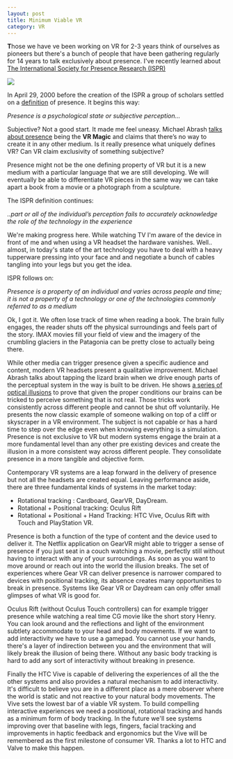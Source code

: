 ```yaml
---
layout: post
title: Minimum Viable VR
category: VR
---
```


<strong class="dropcap">T</strong>hose we have ve been working on VR for 2-3 years think of ourselves as pioneers but there's a bunch of people that have been gathering regularly for 14 years to talk exclusively about presence. I've recently learned about <a href="http://ispr.info/">The International Society for Presence Research (ISPR)</a>

  <img src='http://d1l1ifh5i7l9sd.cloudfront.net/wp-content/blogs.dir/36/files/2009/10/ISPR-ICA2016-500.jpg'>

  In April 29, 2000 before the creation of the ISPR a group of scholars settled on a <a href="https://ispr.info/about-presence-2/about-presence/">definition</a> of presence. It begins this way:

  <em>Presence is a psychological state or subjective perception...</em>

  Subjective? Not a good start. It made me feel uneasy. Michael Abrash <a href="http://media.steampowered.com/apps/abrashblog/Abrash%20Dev%20Days%202014.pdf">talks about presence</a> being the <b>VR Magic</b> and claims that there’s no way to create it in any other medium. Is it really presence what uniquely defines VR? Can VR claim exclusivity of something subjective?

 Presence might not be the one defining property of VR but it is a new medium with a particular language that we are still developing. We will eventually be able to differentiate VR pieces in the same way we can take apart a book from a movie or a photograph from a sculpture.

  The ISPR definition continues:

  <em>..part or all of the individual’s perception fails to accurately acknowledge the role of the technology in the experience</em>

  We're making progress here. While watching TV I'm aware of the device in front of me and when using a VR headset the hardware vanishes. Well.. almost, in today's state of the art technology you have to deal with a heavy tupperware pressing into your face and and negotiate a bunch of cables tangling into your legs but you get the idea.

  ISPR follows on:

  <em>Presence is a property of an individual and varies across people and time; it is not a property of a technology or one of the technologies commonly referred to as a medium</em>

  Ok, I got it. We often lose track of time when reading a book. The brain fully engages, the reader shuts off the physical surroundings and feels part of the story. IMAX movies fill your field of view and the imagery of the crumbling glaciers in the Patagonia can be pretty close to actually being there.

  While other media can trigger presence given a specific audience and content, modern VR headsets present a qualitative improvement. Michael Abrash talks about tapping the lizard brain when we drive enough parts of the perceptual system in the way is built to be driven. He shows <a href="https://www.youtube.com/watch?v=qD3w3cAhEYU">a series of optical illusions</a> to prove that given the proper conditions our brains can be tricked to perceive something that is not real. Those tricks work consistently across different people and cannot be shut off voluntarily. He presents the now classic example of someone walking on top of a cliff or skyscraper in a VR environment. The subject is not capable or has a hard time to step over the edge even when knowing everything is a simulation. Presence is not exclusive to VR but modern systems engage the brain at a more fundamental level than any other pre existing devices and create the illusion in a more consistent way across different people. They consolidate presence in a more tangible and objective form.

  Contemporary VR systems are a leap forward in the delivery of presence but not all the headsets are created equal. Leaving performance aside, there are three fundamental kinds of systems in the market today:

  - Rotational tracking : Cardboard, GearVR, DayDream.
  - Rotational + Positional tracking: Oculus Rift
  - Rotational + Positional + Hand Tracking: HTC Vive, Oculus Rift with Touch and PlayStation VR.

  Presence is both a function of the type of content and the device used to deliver it. The Netflix application on GearVR might able to trigger a sense of presence if you just seat in a couch watching a movie, perfectly still without having to interact with any of your surroundings. As soon as you want to move around or reach out into the world the illusion breaks. The set of experiences where Gear VR can deliver presence is narrower compared to devices with positional tracking, its absence creates many opportunities to break in presence. Systems like Gear VR or Daydream can only offer small glimpses of what VR is good for.

  Oculus Rift (without Oculus Touch controllers) can for example trigger presence while watching a real time CG movie like the short story Henry. You can look around and the reflections and light of the environment subtlety accommodate to your head and body movements. If we want to add interactivity we have to use a gamepad. You cannot use your hands, there's a layer of indirection between you and the environment that will likely break the illusion of being there. Without any basic body tracking is hard to add any sort of interactivity without breaking in presence.

  Finally the HTC Vive is capable of delivering the experiences of all the the other systems and also provides a natural mechanism to add interactivity. It's difficult to believe you are in a different place as a mere observer where the world is static and not reactive to your natural body movements. The Vive sets the lowest bar of a viable VR system. To build compelling interactive experiences we need a positional, rotational tracking and hands as a minimum form of body tracking. In the future we'll see systems improving over that baseline with legs, fingers, facial tracking and improvements in haptic feedback and ergonomics but the Vive will be remembered as the first milestone of consumer VR. Thanks a lot to HTC and Valve to make this happen.